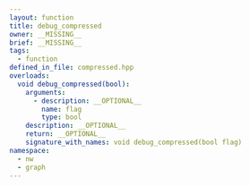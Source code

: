 ```yaml
---
layout: function
title: debug_compressed
owner: __MISSING__
brief: __MISSING__
tags:
  - function
defined_in_file: compressed.hpp
overloads:
  void debug_compressed(bool):
    arguments:
      - description: __OPTIONAL__
        name: flag
        type: bool
    description: __OPTIONAL__
    return: __OPTIONAL__
    signature_with_names: void debug_compressed(bool flag)
namespace:
  - nw
  - graph
---
```

